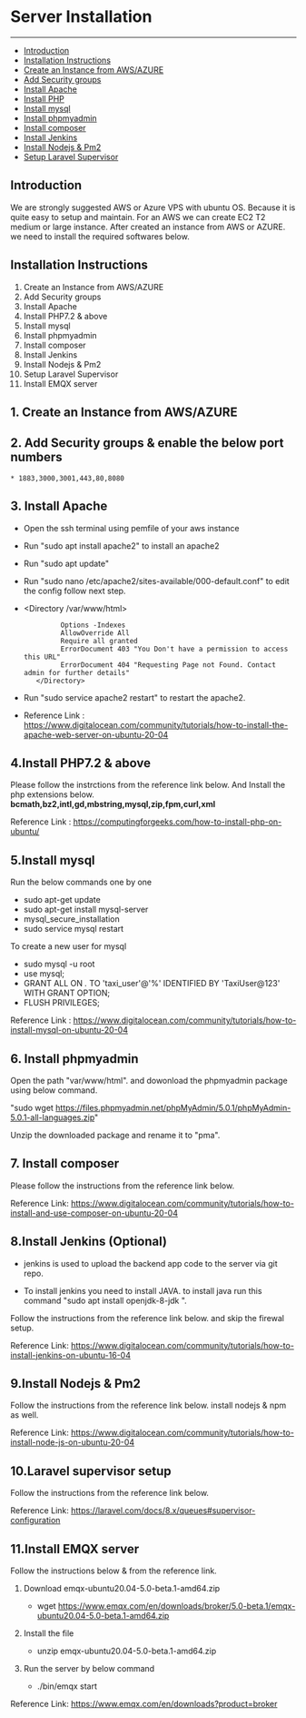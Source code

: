 # Server Installation

---

- [Introduction](#section-1)
- [Installation Instructions](#section-2)
- [Create an Instance from AWS/AZURE](#section-3)
- [Add Security groups](#section-4)
- [Install Apache](#section-5)
- [Install PHP](#section-6)
- [Install mysql](#section-7)
- [Install phpmyadmin](#section-8)
- [Install composer](#section-9)
- [Install Jenkins](#section-10)
- [Install Nodejs & Pm2](#section-11)
- [Setup Laravel Supervisor](#section-12)

<a name="section-1"></a>
## Introduction

We are strongly suggested AWS or Azure VPS with ubuntu OS. Because it is quite easy to setup and maintain. For an AWS we can create EC2 T2 medium or large instance. After created an instance from AWS or AZURE. we need to install the required softwares below.

<a name="section-2"></a>
## Installation Instructions

1. Create an Instance from AWS/AZURE
2. Add Security groups
3. Install Apache
4. Install PHP7.2 & above
5. Install mysql
6. Install phpmyadmin
7. Install composer
8. Install Jenkins
9. Install Nodejs & Pm2
10. Setup Laravel Supervisor
11. Install EMQX server


<a name="section-3"></a>
## 1. Create an Instance from AWS/AZURE

<a name="section-4"></a>
## 2. Add Security groups & enable the below port numbers
    * 1883,3000,3001,443,80,8080

<a name="section-5"></a>
## 3. Install Apache

* Open the ssh terminal using pemfile of your aws instance

* Run "sudo apt install apache2" to install an apache2

* Run "sudo apt update"

* Run "sudo nano /etc/apache2/sites-available/000-default.conf" to edit the config follow next step.

*  <Directory /var/www/html>

                Options -Indexes
                AllowOverride All
                Require all granted
                ErrorDocument 403 "You Don't have a permission to access this URL"
                ErrorDocument 404 "Requesting Page not Found. Contact admin for further details"
          </Directory>
* Run "sudo service apache2 restart" to restart the apache2.

* Reference Link : https://www.digitalocean.com/community/tutorials/how-to-install-the-apache-web-server-on-ubuntu-20-04

<a name="section-6"></a>
## 4.Install PHP7.2 & above
Please follow the instrctions from the reference link below. And Install the php extensions below.
<strong>bcmath,bz2,intl,gd,mbstring,mysql,zip,fpm,curl,xml</strong>

Reference Link : https://computingforgeeks.com/how-to-install-php-on-ubuntu/

<a name="section-7"></a>
## 5.Install mysql
Run the below commands one by one

*  sudo apt-get update
* sudo apt-get install mysql-server
* mysql_secure_installation
* sudo service mysql restart

To create a new user for mysql

* sudo mysql -u root
* use mysql;
* GRANT ALL ON *.* TO 'taxi_user'@'%' IDENTIFIED BY 'TaxiUser@123' WITH GRANT OPTION;
* FLUSH PRIVILEGES;

Reference Link : https://www.digitalocean.com/community/tutorials/how-to-install-mysql-on-ubuntu-20-04

<a name="section-8"></a>
## 6. Install phpmyadmin

Open the path "var/www/html". and dowonload the phpmyadmin package using below command.

 "sudo wget https://files.phpmyadmin.net/phpMyAdmin/5.0.1/phpMyAdmin-5.0.1-all-languages.zip"

Unzip the downloaded package and rename it to "pma".

<a name="section-9"></a>
## 7. Install composer

Please follow the instructions from the reference link below.


Reference Link: https://www.digitalocean.com/community/tutorials/how-to-install-and-use-composer-on-ubuntu-20-04

<a name="section-10"> </a>
## 8.Install Jenkins (Optional)

* jenkins is used to upload the backend app code to the server via git repo.

* To install jenkins you need to install JAVA. to install java run this command "sudo apt install openjdk-8-jdk
".

Follow the instructions from the reference link below. and skip the firewal setup.

Reference Link: https://www.digitalocean.com/community/tutorials/how-to-install-jenkins-on-ubuntu-16-04

<a name="section-11"></a>
## 9.Install Nodejs & Pm2

Follow the instructions from the reference link below. install nodejs & npm as well.

Reference Link: https://www.digitalocean.com/community/tutorials/how-to-install-node-js-on-ubuntu-20-04

<a name="section-12"></a>
## 10.Laravel supervisor setup

Follow the instructions from the reference link below.

Reference Link: https://laravel.com/docs/8.x/queues#supervisor-configuration


## 11.Install EMQX server

Follow the instructions below & from the reference link.

1.  Download emqx-ubuntu20.04-5.0-beta.1-amd64.zip 

    * wget https://www.emqx.com/en/downloads/broker/5.0-beta.1/emqx-ubuntu20.04-5.0-beta.1-amd64.zip 

2. Install the file
    * unzip emqx-ubuntu20.04-5.0-beta.1-amd64.zip

3. Run the server by below command
    * ./bin/emqx start

Reference Link: https://www.emqx.com/en/downloads?product=broker


